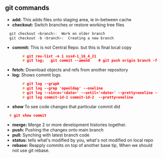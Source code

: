 ## git commands
- **add:**    This adds files onto staging area, ie in-between cache
- **checkout:**    Switch branches or restore working tree files
```c
  git checkout <branch>:  Work on older branch
  git checkout -b <branch>:  Creating a new branch
```
- **commit:**    This is not Central Repo. but this is final local copy
```c
        # git rev-list -n 1 sssd-1_16_4_21                                                                                //finding commit-id of version
        # git log;   git commit --amend    # git push origin branch -f                                    //Changing commit message
```
- **fetch:**    Download objects and refs from another repository
- **log:**    Shows commit logs.
```c
        # git log --graph
        # git log --grep 'openldap' --oneline
        # git log --since='<date>' --until='<date>' --pretty=oneline --grep openldap                //Look for commits between dates
        # git log commit-id-1 commit-id-2  --pretty=oneline                                                    //Look for commits between commit-ids
```
- **show** To see code changes that particular commit did
```c
  # git show commit
```
- **merge:**    Merge 2 or more development histories together.
- **push:**    Pushing the changes onto main branch
- **pull:**    Synching with latest branch code
- **status:**    tells what's modified by you, what's not modified on local repo
- **rebase:**    Reapply commits on top of another base tip, When we should not use git rebase.
